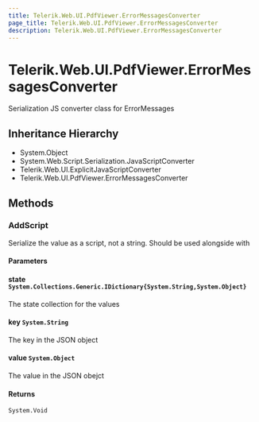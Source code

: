 ```yaml
---
title: Telerik.Web.UI.PdfViewer.ErrorMessagesConverter
page_title: Telerik.Web.UI.PdfViewer.ErrorMessagesConverter
description: Telerik.Web.UI.PdfViewer.ErrorMessagesConverter
---
```


# Telerik.Web.UI.PdfViewer.ErrorMessagesConverter

Serialization JS converter class for ErrorMessages

## Inheritance Hierarchy

* System.Object
* System.Web.Script.Serialization.JavaScriptConverter
* Telerik.Web.UI.ExplicitJavaScriptConverter
* Telerik.Web.UI.PdfViewer.ErrorMessagesConverter

## Methods

###  AddScript

Serialize the value as a script, not a string. Should be used alongside with

#### Parameters

#### state `System.Collections.Generic.IDictionary{System.String,System.Object}`

The state collection for the values

#### key `System.String`

The key in the JSON object

#### value `System.Object`

The value in the JSON obejct

#### Returns

`System.Void` 

